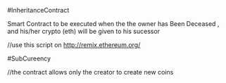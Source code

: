 
#InheritanceContract

Smart Contract to be executed when the the owner has Been Deceased , and his/her crypto (eth) will be given to his sucessor 

//use this script  on http://remix.ethereum.org/


#SubCureency

//the contract allows only the creator to  create new coins
